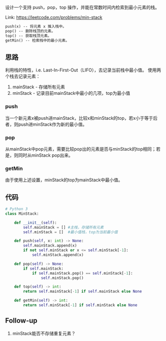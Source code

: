 设计一个支持 push，pop，top 操作，并能在常数时间内检索到最小元素的栈。

Link: https://leetcode.com/problems/min-stack

```markdown
push(x) -- 将元素 x 推入栈中。
pop() -- 删除栈顶的元素。
top() -- 获取栈顶元素。
getMin() -- 检索栈中的最小元素。
```

## 思路
利用栈的特性，i.e. Last-In-First-Out（LIFO），去记录当前栈中最小值。
使用两个栈去记录元素：
1. mainStack - 存储所有元素
2. minStack  - 记录目前mainStack中最小的几项，top为最小值

### push
当一个新元素x被push进mainStack，比较x和minStack的top，若x小于等于后者，则push进minStack作为新的最小值。

### pop
从mainStack中pop元素，需要比较pop出的元素是否与minStack的top相同；若是，则同时从minStack pop出来。

### getMin
由于使用上述设置，minStack的top为mainStack中最小值。



## 代码
```python
# Python 3
class MinStack:

    def __init__(self):
        self.mainStack = [] #主栈，存储所有元素
        self.minStack = []  #最小值栈，top为当前最小值

    def push(self, x: int) -> None:
        self.mainStack.append(x)
        if not self.minStack or x <= self.minStack[-1]:
            self.minStack.append(x)

    def pop(self) -> None:
        if self.mainStack:
            if self.mainStack.pop() == self.minStack[-1]:
                self.minStack.pop()

    def top(self) -> int:
        return self.mainStack[-1] if self.mainStack else None

    def getMin(self) -> int:
        return self.minStack[-1] if self.minStack else None
```

## Follow-up
1. minStack能否不存储重复元素？
